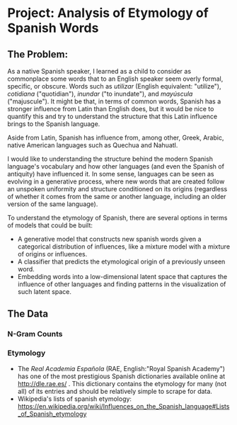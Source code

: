 # Project: Analysis of Etymology of Spanish Words

## The Problem:

As a native Spanish speaker, I learned as a child to consider as commonplace some words that to an English speaker seem overly formal, specific, or obscure. Words such as *utilizar* (English equivalent: "utilize"), *cotidiana* ("quotidian"), *inundar* ("to inundate"), and *mayúscula* ("majuscule"). It might be that, in terms of common words, Spanish has a stronger influence from Latin than English does, but it would be nice to quantify this and try to understand the structure that this Latin influence brings to the Spanish language.

Aside from Latin, Spanish has influence from, among other, Greek, Arabic, native American languages such as Quechua and Nahuatl.

I would like to understanding the structure behind the modern Spanish language's vocabulary and how other languages (and even the Spanish of antiquity) have influenced it. In some sense, languages can be seen as evolving in a generative process, where new words that are created follow an unspoken uniformity and structure conditioned on its origins (regardless of whether it comes from the same or another language, including an older version of the same language).

To understand the etymology of Spanish, there are several options in terms of models that could be built:

* A generative model that constructs new spanish words given a categorical distribution of influences, like a mixture model with a mixture of origins or influences.
* A classifier that predicts the etymological origin of a previously unseen word.
* Embedding words into a low-dimensional latent space that captures the influence of other languages and finding patterns in the visualization of such latent space.

## The Data

### N-Gram Counts


### Etymology
* The *Real Academia Española* (RAE, English:"Royal Spanish Academy") has one of the most prestigious Spanish dictionaries available online at http://dle.rae.es/ . This dictionary contains the etymology for many (not all) of its entries and should be relatively simple to scrape for data.
* Wikipedia's lists of spanish etymology: https://en.wikipedia.org/wiki/Influences_on_the_Spanish_language#Lists_of_Spanish_etymology
